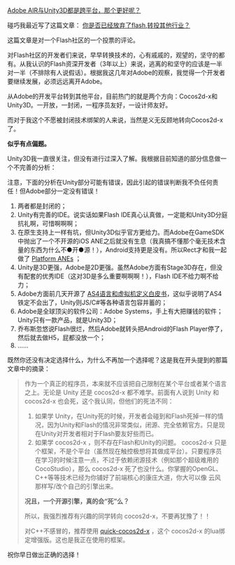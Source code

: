 [Adobe AIR与Unity3D都是跨平台，那个更好呢？](http://zengrong.net/post/2027.htm)

碰巧我最近写了这篇文章： [你是否已经放弃了flash,转投其他行业？][1]

这篇文章是对一个Flash社区的一个投票的评论。

对Flash社区的开发者们来说，早早转换技术的，心有戚戚的，观望的，坚守的都有。从我认识的Flash资深开发者（3年以上）来说，逃离的和坚守的应该是一半对一半（不排除有人说假话）。根据我这几年对Adobe的观察，我觉得一个开发者要继续发展，必须远远离开Adobe。

<!--more-->

从Adobe的开发平台转到其他平台，目前热门的就是两个方向：Cocos2d-x和Unity3D。一开放，一封闭，一程序员友好，一设计师友好。

而对于我这个不愿被封闭技术绑架的人来说，当然是义无反顾地转向Cocos2d-x了。

**似乎有点偏题。**

Unity3D我一直很关注，但没有进行过深入了解。我根据目前知道的部分信息做一个不完善的分析：

注意，下面的分析在Unity部分可能有错误，因此引起的错误判断我不负任何责任！但Adobe部分一定没有错误！

1. 两者都是封闭的；
1. Unity有完善的IDE。说实话如果Flash IDE真心认真做，一定能和Unity3D分庭抗礼啊，可惜啊啊啊；
1. 在原生支持上一样有坑，但Unity3D似乎官方更给力。而Adobe在GameSDK中抛出了一个不开源的iOS ANE之后就没有生息（我真搞不懂那个毫无技术含量的东西为什么不●开●源！），Android支持更是没有。所以Rect才和我一起做了 [Platform ANEs][2] ；
1. Unity是3D更强，Adobe是2D更强。虽然Adobe方面有Stage3D存在，但没有配套的优秀IDE（这对3D是多么重要啊啊啊！），Flash IDE不给力啊不给力；
1. Adobe方面前几天开源了 [AS4语言和虚拟机定义白皮书][4]，这似乎说明了AS4铁定不会出了，Unity则JS/C#等各种语言包容并蓄的；
1. Adobe是全球顶尖的软件公司：Adobe Systems，手上有大把赚钱的软件；Unity只有一款产品，就是Unity3D；
1. 乔布斯忽悠说Flash很烂，然后Adobe就转头把Android的Flash Player停了，然后就去做H5，屁都没放一个；
1. ……

既然你还没有决定选择什么，为什么不再加一个选择呢？这是我在开头提到的那篇文章中的摘录：

<blockquote>
作为一个真正的程序员，本来就不应该把自己限制在某个平台或者某个语言之上。无论是 Unity 还是 cocos2d-x 都不难学。前面有人说到 Unity 和 cocos2d-x 也会死，这个我认同，但他们的死法不同：

1. 如果学 Unity，在Unity死的时候，开发者会碰到和Flash死掉一样的情况，因为Unity和Flash的情况非常类似，闭源、完全依赖官方。只是现在Unity对开发者相对于Flash要友好些而已。
1. 如果学 cocos2d-x ，则不存在Flash和Unity的问题。 cocos2d-x 只是个框架，不是个平台（虽然现在触控极想将其做成平台）。只要程序员在学习的时候注意一点，不过于依赖闭源技术（例如那个超级难用的 CocoStudio），那么 cocos2d-x 死了也没什么。你掌握的OpenGL、C++等等技术已经为你铺好了前端核心的康庄大道，你大可以像 云风 那样写/改个自己的引擎出来。

**况且，一个开源引擎，真的会“死”么？**

所以，我强烈推荐有兴趣的同学转向 cocos2d-x，不要再犹豫了！！

对C++不感冒的，推荐使用 [quick-cocos2d-x][4] ，这个 cocos2d-x 的lua绑定增强版。这也是我正在使用的框架。
</blockquote>

祝你早日做出正确的选择！

[1]: http://zengrong.net/post/2025.htm
[2]: http://zengrong.net/platform-anes
[3]: https://github.com/adobe-research/ActionScript4
[4]: http://cn.quick-x.com/
